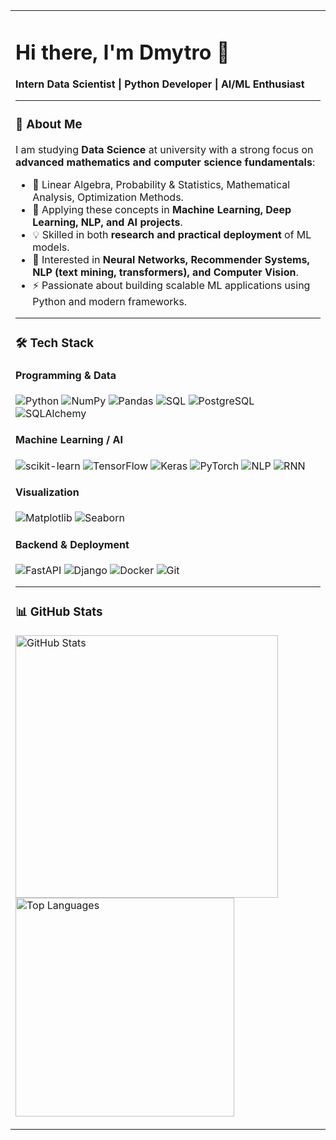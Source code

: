 <!-- README for GitHub profile -->

<table>
<tr>

<td valign="top">

# Hi there, I'm Dmytro 👋

**Intern Data Scientist | Python Developer | AI/ML Enthusiast**

---

### 🚀 About Me
I am studying **Data Science** at university with a strong focus on **advanced mathematics and computer science fundamentals**:  
- 📐 Linear Algebra, Probability & Statistics, Mathematical Analysis, Optimization Methods.  
- 🤖 Applying these concepts in **Machine Learning, Deep Learning, NLP, and AI projects**.  
- 💡 Skilled in both **research and practical deployment** of ML models.  
- 🔬 Interested in **Neural Networks, Recommender Systems, NLP (text mining, transformers), and Computer Vision**.  
- ⚡ Passionate about building scalable ML applications using Python and modern frameworks.  

---

### 🛠 Tech Stack

#### **Programming & Data**
![Python](https://img.shields.io/badge/PYTHON-3776AB?style=for-the-badge&logo=python&logoColor=white)
![NumPy](https://img.shields.io/badge/NUMPY-013243?style=for-the-badge&logo=numpy&logoColor=white)
![Pandas](https://img.shields.io/badge/PANDAS-150458?style=for-the-badge&logo=pandas&logoColor=white)
![SQL](https://img.shields.io/badge/SQL-336791?style=for-the-badge&logo=postgresql&logoColor=white)
![PostgreSQL](https://img.shields.io/badge/POSTGRESQL-4169E1?style=for-the-badge&logo=postgresql&logoColor=white)
![SQLAlchemy](https://img.shields.io/badge/SQLALCHEMY-323232?style=for-the-badge&logo=databricks&logoColor=white)

#### **Machine Learning / AI**
![scikit-learn](https://img.shields.io/badge/SCIKIT--LEARN-F7931E?style=for-the-badge&logo=scikitlearn&logoColor=white)
![TensorFlow](https://img.shields.io/badge/TENSORFLOW-FF6F00?style=for-the-badge&logo=tensorflow&logoColor=white)
![Keras](https://img.shields.io/badge/KERAS-D00000?style=for-the-badge&logo=keras&logoColor=white)
![PyTorch](https://img.shields.io/badge/PYTORCH-EE4C2C?style=for-the-badge&logo=pytorch&logoColor=white)
![NLP](https://img.shields.io/badge/NLP-FF4088?style=for-the-badge&logo=ai&logoColor=white)
![RNN](https://img.shields.io/badge/RNN-FF9800?style=for-the-badge&logo=deeplearning&logoColor=white)

#### **Visualization**
![Matplotlib](https://img.shields.io/badge/MATPLOTLIB-11557c?style=for-the-badge&logo=plotly&logoColor=white)
![Seaborn](https://img.shields.io/badge/SEABORN-5A20CB?style=for-the-badge&logo=plotly&logoColor=white)

#### **Backend & Deployment**
![FastAPI](https://img.shields.io/badge/FASTAPI-009688?style=for-the-badge&logo=fastapi&logoColor=white)
![Django](https://img.shields.io/badge/DJANGO-092E20?style=for-the-badge&logo=django&logoColor=white)
![Docker](https://img.shields.io/badge/DOCKER-2496ED?style=for-the-badge&logo=docker&logoColor=white)
![Git](https://img.shields.io/badge/GIT-F05032?style=for-the-badge&logo=git&logoColor=white)

---

### 📊 GitHub Stats

<!-- GitHub readme stats -->
<p float="left">
  <img src="https://github-readme-stats.vercel.app/api?username=Klepats&show_icons=true&theme=dark&count_private=true" alt="GitHub Stats" width="420"/>
  <img src="https://github-readme-stats.vercel.app/api/top-langs/?username=Klepats&layout=compact&theme=dark" alt="Top Languages" width="350"/>
</p>

</td>
</tr>
</table>
